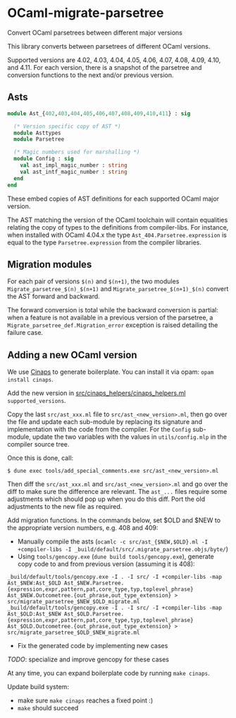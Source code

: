 # OCaml-migrate-parsetree
Convert OCaml parsetrees between different major versions

This library converts between parsetrees of different OCaml versions.

Supported versions are 4.02, 4.03, 4.04, 4.05, 4.06, 4.07, 4.08, 4.09,
4.10, and 4.11. For each version, there is a snapshot of the parsetree
and conversion functions to the next and/or previous version.

## Asts

```ocaml
module Ast_{402,403,404,405,406,407,408,409,410,411} : sig

  (* Version specific copy of AST *)
  module Asttypes
  module Parsetree

  (* Magic numbers used for marshalling *)
  module Config : sig
    val ast_impl_magic_number : string
    val ast_intf_magic_number : string
  end
end
```

These embed copies of AST definitions for each supported OCaml major version.

The AST matching the version of the OCaml toolchain will contain
equalities relating the copy of types to the definitions from
compiler-libs.  For instance, when installed with OCaml 4.04.x the
type `Ast_404.Parsetree.expression` is equal to the type
`Parsetree.expression` from the compiler libraries.

## Migration modules

For each pair of versions `$(n)` and `$(n+1)`, the two modules
`Migrate_parsetree_$(n)_$(n+1)` and `Migrate_parsetree_$(n+1)_$(n)`
convert the AST forward and backward.

The forward conversion is total while the backward conversion is
partial: when a feature is not available in a previous version of the
parsetree, a `Migrate_parsetree_def.Migration_error` exception is
raised detailing the failure case.

## Adding a new OCaml version

We use [Cinaps](https://github.com/janestreet/cinaps) to generate
boilerplate.  You can install it via opam: `opam install cinaps`.

Add the new version in
[src/cinaps_helpers/cinaps_helpers.ml](https://github.com/ocaml-ppx/ocaml-migrate-parsetree/blob/master/src/cinaps_helpers/cinaps_helpers.ml)
`supported_versions`.

Copy the last `src/ast_xxx.ml` file to `src/ast_<new_version>.ml`,
then go over the file and update each sub-module by replacing its
signature and implementation with the code from the compiler. For the
`Config` sub-module, update the two variables with the values in
`utils/config.mlp` in the compiler source tree.

Once this is done, call:

    $ dune exec tools/add_special_comments.exe src/ast_<new_version>.ml

Then diff the `src/ast_xxx.ml` and `src/ast_<new_version>.ml` and go
over the diff to make sure the difference are relevant. The `ast_...`
files require some adjustments which should pop up when you do this
diff. Port the old adjustments to the new file as required.

Add migration functions. In the commands below, set $OLD and $NEW to the
appropriate version numbers, e.g. 408 and 409:
- Manually compile the asts (`ocamlc -c src/ast_{$NEW,$OLD}.ml -I +compiler-libs -I _build/default/src/.migrate_parsetree.objs/byte/`)
- Using `tools/gencopy.exe` (`dune build tools/gencopy.exe`), generate copy code to and from previous version (assuming it is 408):
```
_build/default/tools/gencopy.exe -I . -I src/ -I +compiler-libs -map Ast_$NEW:Ast_$OLD Ast_$NEW.Parsetree.{expression,expr,pattern,pat,core_type,typ,toplevel_phrase} Ast_$NEW.Outcometree.{out_phrase,out_type_extension} > src/migrate_parsetree_$NEW_$OLD_migrate.ml
_build/default/tools/gencopy.exe -I . -I src/ -I +compiler-libs -map Ast_$OLD:Ast_$NEW Ast_$OLD.Parsetree.{expression,expr,pattern,pat,core_type,typ,toplevel_phrase} Ast_$OLD.Outcometree.{out_phrase,out_type_extension} > src/migrate_parsetree_$OLD_$NEW_migrate.ml
```
- Fix the generated code by implementing new cases

*TODO*: specialize and improve gencopy for these cases

At any time, you can expand boilerplate code by running `make cinaps`.

Update build system:
- make sure `make cinaps` reaches a fixed point :)
- `make` should succeed
